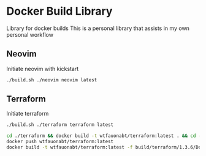 # Docker Build Library

Library for docker builds
This is a personal library that assists in my own personal workflow

## Neovim

Initiate neovim with kickstart

```sh
./build.sh ./neovim neovim latest
```

## Terraform

Initiate terraform

```sh
./build.sh ./terraform terraform latest

cd ./terraform && docker build -t wtfauonabt/terraform:latest . && cd -
docker push wtfauonabt/terraform:latest
docker build -t wtfauonabt/terraform:latest -f build/terraform/1.3.6/Dockerfile .
```
